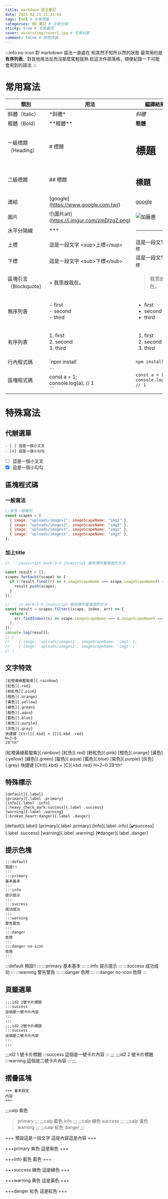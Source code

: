 ```yaml
---
title: markdown 語法筆記
date: 2023-02-21 21:33:54
tags: [md] # 文章標籤
categories: MD 筆記 # 文章分類
sticky: true # 文章置頂
cover: assets/img/cover1.jpg # 文章封面
comment: false # 關閉評論
---
```


:::info no-icon
對 markdown 語法一直處在 知其然不知所以然的狀態
最常用的是**有序列表**，對其他用法反而沒那麼駕輕就熟
趁這次件部落格，順便紀錄一下可能會用到的語法
:::

# 常用寫法

| 類別 | 用法 |編譯結果|
| - | - | - |
| 斜體（Italic）|\*斜體\*|*斜體*|
| 粗體（Bold）|\*\*粗體\*\*|**粗體**|
| 一級標題（Heading）|\# 標題|<h1>標題</h1>|
| 二級標題 |\#\# 標題|<h2>標題</h2>|
| 連結 |\[google](https://www.google.com.tw/)|[google](https://www.google.com.tw/)|
| 圖片 |\!\[\圖片alt](https://i.imgur.com/zmDlzgZ.png)|![加藤惠](https://i.imgur.com/zmDlzgZ.png)|
| 水平分隔線 |***|<hr>|
| 上標 | 這是一段文字 \<sup>上標\</sup>| 這是一段文字 <sup>上標</sup>|
| 下標 | 這是一段文字 \<sub>下標\</sub>| 這是一段文字 <sub>下標</sub>|
| 區塊引言（Blockquote）|\> 我思故我在。| <blockquote>我思故我在。</blockquote>|
| 無序列表 |\- first<br>\- second<br>\- third|<ul><li>first</li><li>second</li><li>third</li></ul>|
| 有序列表 |1. first<br>2. second<br>3. third|<ol><li>first</li><li>second</li><li>third</li></ol>|
| 行內程式碼 |\`npm install\`|`npm install`|
| 區塊程式碼 |\`\`\`<br>const a = 1;<br>console.log(a); // 1<br>\`\`\`| <pre><code>const a = 1;<br>console.log(a); // 1</code></pre> |



# 特殊寫法
## 代辦選單

```raw
- [ ] 這是一個小叉叉
- [x] 這是一個小勾勾

```

- [ ] 這是一個小叉叉
- [x] 這是一個小勾勾

## 區塊程式碼

### 一般寫法
```javascript 刪除陣列重複值的方法
//宣告一個陣列
const scapes = [
  { image: "uploads/images1", imageScapeName: "img1" },
  { image: "uploads/images2", imageScapeName: "img3" },
  { image: "uploads/images3", imageScapeName: "img1" },
  { image: "uploads/images5", imageScapeName: "img3" },
];
```
### 加上title
```javascript mark:3-6 javascript 刪除陣列重複值的方法
// ```javascript mark:3-6 javascript 刪除陣列重複值的方法

const result = [];
scapes.forEach((scape) => {
  if (!result.find((r) => r.imageScapeName === scape.imageScapeName)) {
    result.push(scape);
  }
});
```
```js mark:2-6 javascript 刪除陣列重複值的方法
// ```js mark:2-6 javascript 刪除陣列重複值的方法
const result = scapes.filter((scape, index, arr) => {
  return (
    arr.findIndex((s) => scape.imageScapeName === s.imageScapeName) === index
  );
});
console.log(result); 
// [
//    { image: 'uploads/images1', imageScapeName: 'img1' },
//    { image: 'uploads/images2', imageScapeName: 'img3' }
// ] 
```

## 文字特效

```raw
[紅橙黃綠藍靛紫]{.rainbow}
[紅色]{.red}
[粉紅色]{.pink}
[橙色]{.orange}
[黃色]{.yellow}
[綠色]{.green}
[靛色]{.aqua}
[藍色]{.blue}
[紫色]{.purple}
[灰色]{.grey}
快捷键 [Ctrl]{.kbd} + [C]{.kbd .red}
H~2~0
29^th^
```

[紅橙黃綠藍靛紫]{.rainbow}
[紅色]{.red}
[粉紅色]{.pink}
[橙色]{.orange}
[黃色]{.yellow}
[綠色]{.green}
[靛色]{.aqua}
[藍色]{.blue}
[紫色]{.purple}
[灰色]{.grey}
快捷键 [Ctrl]{.kbd} + [C]{.kbd .red}
H~2~0
29^th^

## 特殊標示

```raw
[default]{.label}
[primary]{.label .primary}
[info]{.label .info}
[:heavy_check_mark:success]{.label .success}
[warning]{.label .warning}
[:broken_heart:danger]{.label .danger}
```

[default]{.label}
[primary]{.label .primary}
[info]{.label .info}
[:heavy_check_mark:success]{.label .success}
[warning]{.label .warning}
[:broken_heart:danger]{.label .danger}

## 提示色塊

```raw
:::default
預設!!
:::
:::primary
基本基本
:::
:::info
提示提示
:::
:::success
成功成功
:::
:::warning
警告警告
:::
:::danger
危險
:::
:::danger no-icon
危險
:::
```

:::default
預設!!
:::
:::primary
基本基本
:::
:::info
提示提示
:::
:::success
成功成功
:::
:::warning
警告警告
:::
:::danger
危險
:::
:::danger no-icon
危險
:::

## 頁籤選單

```raw
;;;id2 1號卡片標題
:::success
這個是一號卡片內容
:::
;;;
;;;id2 2號卡片標題
:::success
這個是二號卡片內容
:::
;;;

```

;;;id2 1 號卡片標題
:::success
這個是一號卡片內容
:::
;;;
;;;id2 2 號卡片標題
:::warning
這個是二號卡片內容
:::
;;;

## 摺疊區塊

```raw
+++ 基本設定
內容
+++
```
;;;calp 紫色
> primary
;;;
;;;calp 藍色
info
;;;
;;;calp 綠色
success
;;;
;;;calp 黃色
warning
;;;
;;;calp 紅色
danger
;;;

+++ 預設這是一段文字
這是內容這是內容
+++

+++primary 紫色
這是紫色
+++

+++info 藍色
藍色
+++

+++success 綠色
這是綠色
+++

+++warning 黄色
這是黃色
+++

+++danger 紅色
這是紅色
+++

